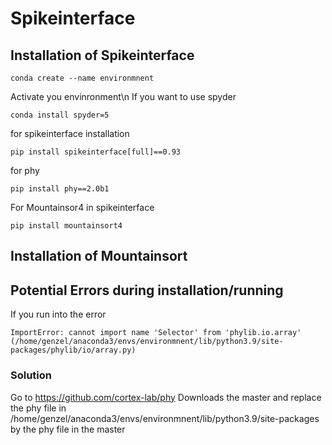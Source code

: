 # Spikeinterface
## Installation of Spikeinterface



```
conda create --name environmnent
```
Activate you envinronment\n
If you want to use spyder

```
conda install spyder=5
```

for spikeinterface installation
```
pip install spikeinterface[full]==0.93
```

for phy
```
pip install phy==2.0b1
```

For Mountainsor4 in spikeinterface
```
pip install mountainsort4
```
## Installation of Mountainsort



## Potential Errors during installation/running

If you run into the error 
```
ImportError: cannot import name 'Selector' from 'phylib.io.array' (/home/genzel/anaconda3/envs/environmnent/lib/python3.9/site-packages/phylib/io/array.py)
```
### Solution
Go to https://github.com/cortex-lab/phy
Downloads the master and replace the phy file in /home/genzel/anaconda3/envs/environmnent/lib/python3.9/site-packages by the phy file in the master
